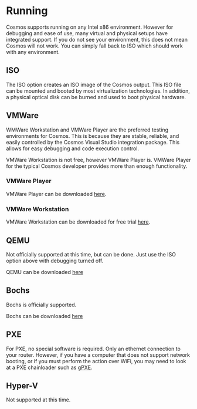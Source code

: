# Running
Cosmos supports running on any Intel x86 environment. However for debugging
and ease of use, many virtual and physical setups have integrated support. If
you do not see your environment, this does not mean Cosmos will not work. You
can simply fall back to ISO which should work with any environment.

##  ISO

The ISO option creates an ISO image of the Cosmos output. This ISO file can be
mounted and booted by most virtualization technologies. In addition, a physical
optical disk can be burned and used to boot physical hardware.

## VMWare

WMWare Workstation and VMWare Player are the preferred testing environments
for Cosmos. This is because they are stable, reliable, and easily controlled
by the Cosmos Visual Studio integration package. This allows for easy debugging and code execution control.

VMWare Workstation is not free, however VMWare Player is. VMWare Player for
the typical Cosmos developer provides more than enough functionality.

### VMWare Player

VMWare Player can be downloaded [here](https://www.vmware.com/go/getplayer-win).

### VMWare Workstation

VMWare Workstation can be downloaded for free trial [here](https://www.vmware.com/go/getworkstation-win).

##  QEMU

Not officially supported at this time, but can be done. Just use the ISO option above with debugging turned off.

QEMU can be downloaded [here](https://qemu.weilnetz.de/w64/)

## Bochs

Bochs is officially supported.

Bochs can be downloaded [here](https://bochs.sourceforge.io/getcurrent.html)

## PXE

For PXE, no special software is required. Only an ethernet connection to your router. However, if you have a computer that does not support network booting, or if you must perform the action over WiFi, you may need to look at a PXE chainloader such as [gPXE](http://etherboot.org/wiki/).

## Hyper-V

Not supported at this time.
